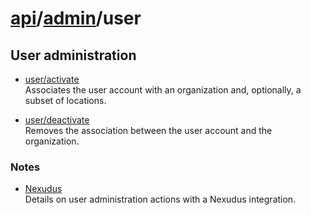 # [api](..)/[admin](.)/user

## User administration

* [user/activate](user/activate)<br>
Associates the user account with an organization and, optionally, a subset of locations.

* [user/deactivate](user/deactivate) \
Removes the association between the user account and the organization.

### Notes

* [Nexudus](user/nexudus) \
Details on user administration actions with a Nexudus integration.
